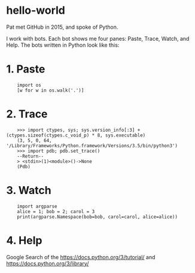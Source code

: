 # hello-world

Pat met GitHub in 2015, and spoke of Python.

I work with bots. Each bot shows me four panes: Paste, Trace, Watch, and Help. The bots written in Python look like this:

# 1. Paste
```
    import os
    [w for w in os.walk('.')]
```
# 2. Trace
```
    >>> import ctypes, sys; sys.version_info[:3] + (ctypes.sizeof(ctypes.c_void_p) * 8, sys.executable)
    (3, 5, 0, 64, '/Library/Frameworks/Python.framework/Versions/3.5/bin/python3')
    >>> import pdb; pdb.set_trace()
    --Return--
    > <stdin>(1)<module>()->None
    (Pdb)
```
# 3. Watch
```
    import argparse
    alice = 1; bob = 2; carol = 3
    print(argparse.Namespace(bob=bob, carol=carol, alice=alice)) 
```
# 4. Help

Google Search of the https://docs.python.org/3/tutorial/ and https://docs.python.org/3/library/

